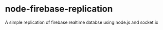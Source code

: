 # node-firebase-replication

A simple replication of firebase realtime databse using node.js and socket.io
